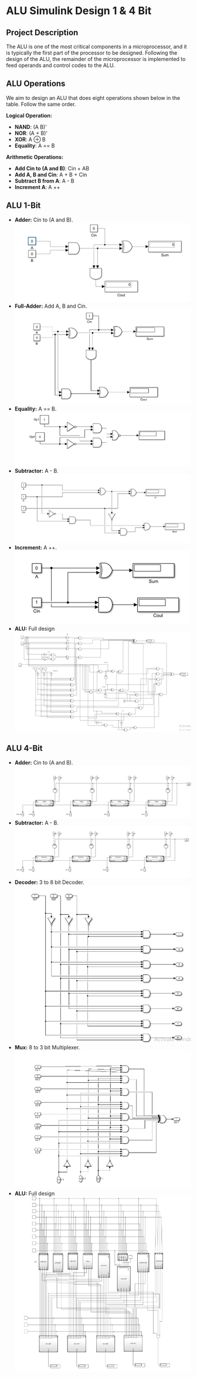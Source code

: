 # ALU Simulink Design 1 & 4 Bit

## Project Description
The ALU is one of the most critical components in a microprocessor, and it is typically the first part of the processor
to be designed. Following the design of the ALU, the remainder of the microprocessor is implemented to feed operands and
control codes to the ALU.

## ALU Operations
We aim to design an ALU that does eight operations shown below in the table. Follow the same
order.

**Logical Operation:**
- **NAND**: (A B)'
- **NOR**: (A + B)'
- **XOR**: A ⊕ B
- **Equality**: A == B

**Arithmetic Operations:**
- **Add Cin to (A and B)**: Cin + AB
- **Add A, B and Cin**: A + B + Cin 
- **Subtract B from A**: A - B
- **Increment A**: A ++


## ALU 1-Bit
- **Adder:**  Cin to (A and B). ![Design](images/adder_1bit.png)
- **Full-Adder:**  Add A, B and Cin. ![Design](images/adder_1bit_cin.png)
- **Equality:**  A == B. ![Design](images/equal_1bit.png)
- **Subtractor:**  A - B. ![Design](images/subtractor_1bit.png)
- **Increment:**  A ++. ![Design](images/inc_1bit.png)
- **ALU:** Full design ![Design](images/alu_1bit.png)

## ALU 4-Bit
- **Adder:**  Cin to (A and B). ![Design](images/adder_4bit.png)
- **Subtractor:**  A - B. ![Design](images/subtractor_4bit.png)
- **Decoder:**  3 to 8 bit Decoder. ![Design](images/decoder_3x8bit.png)
- **Mux:**  8 to 3 bit Multiplexer. ![Design](images/mux_8x3bit.png)
- **ALU:** Full design ![Design](images/alu_4bit.png)
